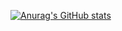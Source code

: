 [![Anurag's GitHub stats](https://github-readme-stats.vercel.app/api?username=whjin)](https://github.com/anuraghazra/github-readme-stats)